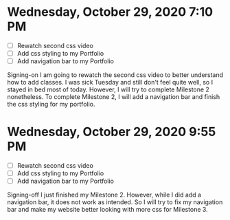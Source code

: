 # Wednesday, October 29, 2020 7:10 PM
- [ ] Rewatch second css video
- [ ] Add css styling to my Portfolio
- [ ] Add navigation bar to my Portfolio

Signing-on I am going to rewatch the second css video to better understand how to add classes. I was sick Tuesday and still don't feel quite well, so I stayed in bed most of today. However, I will try to complete Milestone 2 nonetheless. To complete Milestone 2, I will add a navigation bar and finish the css styling for my portfolio.  

# Wednesday, October 29, 2020 9:55 PM
- [ ] Rewatch second css video
- [ ] Add css styling to my Portfolio
- [ ] Add navigation bar to my Portfolio

Signing-off I just finished my Milestone 2. However, while I did add a navigation bar, it does not work as intended. So I will try to fix my navigation bar and make my website better looking with more css for Milestone 3. 